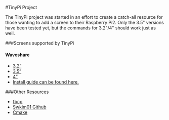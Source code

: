 #TinyPi Project

The TinyPi project was started in an effort to create a catch-all resource for those wanting to add a screen to their Raspberry Pi2. Only the 3.5" versions have been tested yet, but the commands for 3.2"/4" should work just as well.

###Screens supported by TinyPi
#### Waveshare 
  * [3.2”](http://www.waveshare.com/3.2inch-rpi-lcd-b.htm) 
  * [3.5”](http://www.waveshare.com/3.5inch-rpi-lcd-a.htm) 
  * [4”](http://www.waveshare.com/4inch-rpi-lcd-a.htm)
  * [Install guide can be found here.](https://github.com/mitchpehora/tinyPi/tree/master/waveshare)
  


###Other Resources
* [fbcp](https://github.com/tasanakorn/rpi-fbcp)
* [Swkim01 Github](https://github.com/swkim01/waveshare-dtoverlays)
* [Cmake](https://github.com/Kitware/CMake)

